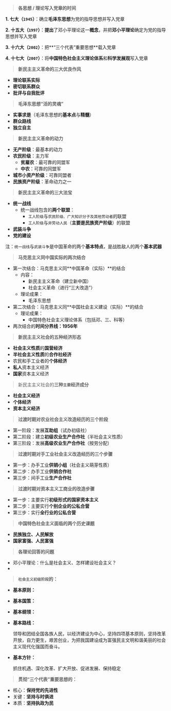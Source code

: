 > **各思想 / 理论写入党章的时间**

**1. 七大（`1945`）**：确立**毛泽东思想**为党的指导思想并写入党章

**2. 十五大（`1997`）**：**提出**了邓小平理论这一**概念**，并把**邓小平理论**确定为党的指导思想并写入党章

**3. 十六大（`2002`）**：把**“三个代表”重要思想**载入党章

**4. 十七大（`2007`）**：将**中国特色社会主义理论体系**和**科学发展观**写入党章



> **新民主主义革命的三大优良作风**

- **理论联系实际**
- **密切联系群众**
- **批评与自我批评**



> **毛泽东思想“活的灵魂”**

- **实事求是**（毛泽东思想的**基本点**与**精髓**）
- **群众路线**
- **独立自主**



> **新民主主义革命的动力**

- **无产阶级**：最基本的动力
- **农民阶级**：主力军
  - **贫雇农**：最可靠的同盟军
  - **中农**：可靠的同盟军
- **城市小资产阶级**：可靠同盟者
- **民族资产阶级**：革命动力之一



> **新民主主义革命的三大法宝**

- **统一战线**
  - 统一战线包含的**两个联盟**：
    - `工人阶级`与`农民阶级、广大知识分子及其他劳动者`的联盟
    - `工人阶级`与`非劳动人民`（**主要是民族资产阶级**）的联盟
- **武装斗争**
- **党的建设**

​	注：`统一战线`与`武装斗争`是中国革命的两个**基本特点**，是战胜敌人的两个**基本武器**



> **马克思主义同中国实际的两次结合**

- 第一次结合：马克思主义同**中国革命（实际）**的结合
  - 内容：
    - 新民主主义革命（建立新中国）
    - 社会主义革命（进行“三大改造”）
  - 理论成果：
    - 毛泽东思想
- 第二次结合：马克思主义同**中国社会主义建设（实际）**的结合
  - 理论成果：
    - 中国特色社会主义理论体系（包括邓、三、科等）
- 两次结合的**时间分界线：1956年**



> **新民主主义社会的五种经济形态**

- **社会主义性质**的**国营经济**
- **半社会主义性质**的**合作社经济**
- 农民和手工业者的**个体经济**
- **私人**资本主义经济
- **国家**资本主义经济



> 新民主主义社会的**三种`主要`经济成分**

- **社会主义经济**
- **个体经济**
- **资本主义经济**



> **过渡时期对农业社会主义改造经历的三个阶段**

- 第一阶段：发展**互助组**（试办初级社）
- 第二阶段：建立**初级农业生产合作社**（半社会主义性质）
- 第三阶段：发展**高级农业生产合作社**（按劳分配）



> **过渡时期对手工业社会主义改造经历的三个步骤**

- 第一步：办手工业**供销小组**（社会主义萌芽性质）
- 第二步：办手工业**供销合作社**
- 第三步：间手工业**生产合作社**



> **过渡时期对资本主义工商业的改造步骤**

- 第一步：主要实行**初级形式的国家资本主义**
- 第二步：主要实行**个别企业的公私合营**
- 第三步：实行**全行业的公私合营**



> **中国特色社会主义面临的两个历史课题**

- **民族独立、人民解放**
- **国家富强、人民富强**



> **各理论回答的问题**

- 邓小平理论：什么是社会主义、怎样建设社会主义？
- 



> **`社会主义初级阶段`的：**

- **基本原则：**

- **基本国策：**

- **基本纲领：**

- **基本路线：**

  领导和团结全国各族人民，以经济建设为中心，坚持四项基本原则，坚持改革开放，自力更生，艰苦创业，为把我国建设成为富强民主文明和谐美丽的社会主义现代化强国而奋斗。

- **基本方针：**

  抓住机遇、深化改革、扩大开放、促进发展、保持稳定



> **贯彻“三个代表”重要思想的：**

- 核心：**保持党的先进性**
- 关键：**坚持与时俱进**
- 本质：**坚持执政为民**


